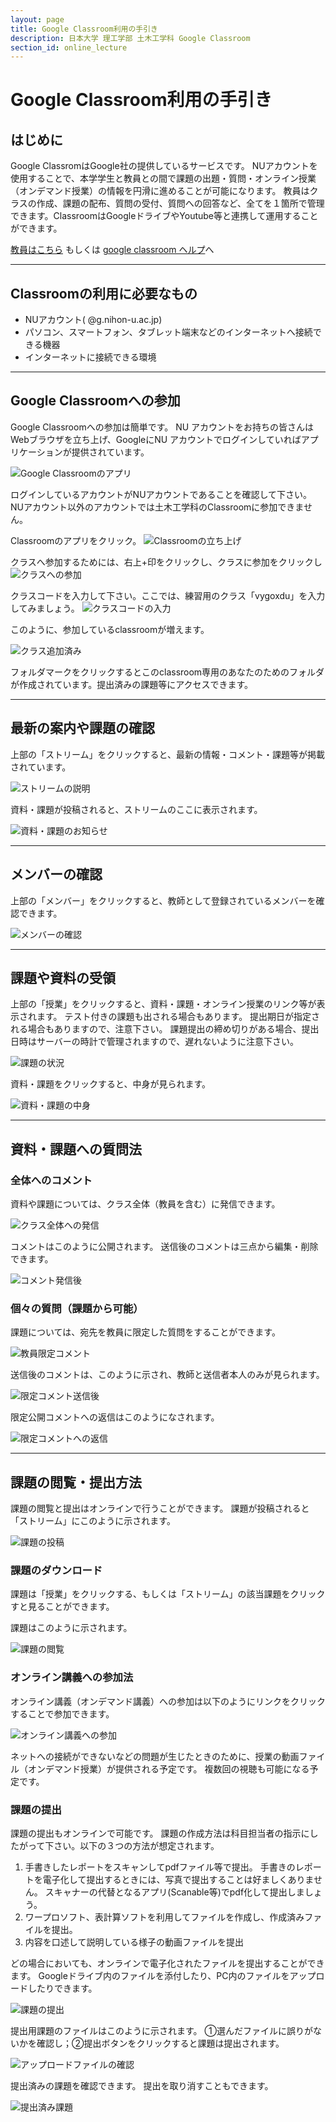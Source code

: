 ```yaml
---
layout: page
title: Google Classroom利用の手引き
description: 日本大学 理工学部 土木工学科 Google Classroom
section_id: online_lecture
---
```

# Google Classroom利用の手引き

## はじめに

Google ClassromはGoogle社の提供しているサービスです。
NUアカウントを使用することで、本学学生と教員との間で課題の出題・質問・オンライン授業（オンデマンド授業）の情報を円滑に進めることが可能になります。
教員はクラスの作成、課題の配布、質問の受付、質問への回答など、全てを１箇所で管理できます。ClassroomはGoogleドライブやYoutube等と連携して運用することができます。

[教員はこちら](https://www.youtube.com/watch?v=M6L-nZGIUTE)
もしくは [google classroom ヘルプ](https://support.google.com/edu/classroom/answer/6020279?hl=ja)へ

---

## Classroomの利用に必要なもの

* NUアカウント(   @g.nihon-u.ac.jp)
* パソコン、スマートフォン、タブレット端末などのインターネットへ接続できる機器
* インターネットに接続できる環境

---
## Google Classroomへの参加

Google Classroomへの参加は簡単です。
NU アカウントをお持ちの皆さんはWebブラウザを立ち上げ、GoogleにNU アカウントでログインしていればアプリケーションが提供されています。

![Google Classroomのアプリ](images/classroom/0_cl.png)

ログインしているアカウントがNUアカウントであることを確認して下さい。
NUアカウント以外のアカウントでは土木工学科のClassroomに参加できません。

Classroomのアプリをクリック。
![Classroomの立ち上げ](images/classroom/1_cl.png)

クラスへ参加するためには、右上+印をクリックし、クラスに参加をクリックし
![クラスへの参加](images/classroom/2-1_cl.png)

クラスコードを入力して下さい。ここでは、練習用のクラス「vygoxdu」を入力してみましょう。
![クラスコードの入力](images/classroom/2-2_cl.png)

このように、参加しているclassroomが増えます。

![クラス追加済み](images/classroom/2-3_cl.png)

フォルダマークをクリックするとこのclassroom専用のあなたのためのフォルダが作成されています。提出済みの課題等にアクセスできます。

---
## 最新の案内や課題の確認

上部の「ストリーム」をクリックすると、最新の情報・コメント・課題等が掲載されています。

![ストリームの説明](images/classroom/3-1_cl.png)

資料・課題が投稿されると、ストリームのここに表示されます。

![資料・課題のお知らせ](images/classroom/3-2_cl.png)

<!--
クラス全体へのコメントの発信が認められている場合、ストリームからコメントをするとクラス全体に発信することができます。/
![ストリームでの全体コメント発信](images/classroom/)/
このようにクラス全体に発信されたことを確認できます。/
![クラス全体にコメント発信後]()/
-->

---
## メンバーの確認

上部の「メンバー」をクリックすると、教師として登録されているメンバーを確認できます。

![メンバーの確認](images/classroom/4_cl.png)

---


## 課題や資料の受領

上部の「授業」をクリックすると、資料・課題・オンライン授業のリンク等が表示されます。
テスト付きの課題も出される場合もあります。
提出期日が指定される場合もありますので、注意下さい。
課題提出の締め切りがある場合、提出日時はサーバーの時計で管理されますので、遅れないように注意下さい。

![課題の状況](images/classroom/5-1_cl.png)

資料・課題をクリックすると、中身が見られます。

![資料・課題の中身](images/classroom/5-2_cl.png)

---

## 資料・課題への質問法

### 全体へのコメント

  資料や課題については、クラス全体（教員を含む）に発信できます。

![クラス全体への発信](images/classroom/6-1_cl.png)

  コメントはこのように公開されます。
  送信後のコメントは三点から編集・削除できます。

![コメント発信後](images/classroom/6-2_cl.png)

### 個々の質問（課題から可能）

  課題については、宛先を教員に限定した質問をすることができます。

![教員限定コメント](images/classroom/6-3_cl.png)

  送信後のコメントは、このように示され、教師と送信者本人のみが見られます。

![限定コメント送信後](images/classroom/6-4_cl.png)

  限定公開コメントへの返信はこのようになされます。

![限定コメントへの返信](images/classroom/6-5_cl.png)

---

## 課題の閲覧・提出方法

課題の閲覧と提出はオンラインで行うことができます。
課題が投稿されると「ストリーム」にこのように示されます。

![課題の投稿](images/classroom/7-1_cl.png)

### 課題のダウンロード

課題は「授業」をクリックする、もしくは「ストリーム」の該当課題をクリックすと見ることができます。

課題はこのように示されます。

![課題の閲覧](images/classroom/7-2_cl.png)

### オンライン講義への参加法

オンライン講義（オンデマンド講義）への参加は以下のようにリンクをクリックすることで参加できます。

![オンライン講義への参加](images/classroom/8-1_cl.png)

ネットへの接続ができないなどの問題が生じたときのために、授業の動画ファイル（オンデマンド授業）が提供される予定です。
複数回の視聴も可能になる予定です。

### 課題の提出

課題の提出もオンラインで可能です。
課題の作成方法は科目担当者の指示にしたがって下さい。以下の３つの方法が想定されます。

1. 手書きしたレポートをスキャンしてpdfファイル等で提出。
手書きのレポートを電子化して提出するときには、写真で提出することは好ましくありません。
スキャナーの代替となるアプリ(Scanable等)でpdf化して提出しましょう。
2. ワープロソフト、表計算ソフトを利用してファイルを作成し、作成済みファイルを提出。
3. 内容を口述して説明している様子の動画ファイルを提出

どの場合においても、オンラインで電子化されたファイルを提出することができます。
Googleドライブ内のファイルを添付したり、PC内のファイルをアップロードしたりできます。

![課題の提出](images/classroom/7-3_cl.png)

提出用課題のファイルはこのように示されます。
①選んだファイルに誤りがないかを確認し；②提出ボタンをクリックすると課題は提出されます。

![アップロードファイルの確認](images/classroom/7-4_cl.png)

提出済みの課題を確認できます。
提出を取り消すこともできます。

![提出済み課題](images/classroom/7-5_cl.png)
